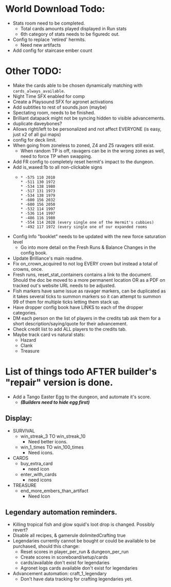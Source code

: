 # World Download Todo:
- Stats room need to be completed.
  - Total cards amounts played displayed in Run stats
  - 6th category of stats needs to be figuredc out.
- Config to replace 'retired' hermits.
    - Need new artifacts
- Add config for staircase ember count

# Other TODO:
- Make the cards able to be chosen dynamically matching with `cards_always_available`.
- Night Time SFX enabled for comp
- Create a Playsound SFX for agronet activations
- Add subtitles to rest of sounds.json (maybe)
- Spectating room, needs to be finished.
- Brilliant datapack might not be syncing hidden to visible advancements.
- duplicate daveybones?
- Allows right/left to be personalized and not affect EVERYONE (is easy, just x2 of all gui maps)
- config for deck limit.
- When going from zoneless to zoned, Z4 and Z5 ravagers still exist.
  - When random TP is off, ravagers can be in the wrong zones as well, need to force TP when swapping.
- Add FR config to completely reset hermit's impact to the dungeon.
- Add is_waxed:1b to all non-clickable signs
  - ```
    * -575 110 2010
    * -511 130 1972
    * -534 138 1980
    * -517 131 1973
    * -534 138 1979
    * -600 156 2032
    * -600 156 2050
    * -532 114 1997
    * -536 114 1997
    * -486 116 1980
    * -554 114 2028 (every single one of the Hermit's cubbies)
    * -492 117 1972 (every single one of our expanded rooms
    ```
- Config Info "booklet" needs to be updated with the new force saturation level
  - Go into more detail on the Fresh Runs & Balance Changes in the config book.
- Update Brilliance's main readme.
- Fix on_crown_acquired to not log EVERY crown but instead a total of crowns, once. 
- Fresh runs, reset_stat_containers contains a link to the document. Should the doc be moved to a more permanent location OR as a PDF on tracked out's website URL needs to be adjusted.
- Fish markers have same issue as ravager markers, can be duplicated as it takes several ticks to summon markers so it can attempt to summon 99 of them for multiple ticks letting them stack up.
- Have dropper config book have LINKS to each of the dropper categories.
- DM each person on the list of players in the credits tab ask them for a short description/saying/quote for their advancement.
- Check credit list to add ALL players to the credits tab.
- Maybe track card vs natural stats:
  - Hazard
  - Clank
  - Treasure


# List of things todo AFTER builder's "repair" version is done.
- Add a Tango Easter Egg to the dungeon, and automate it's score.
    - **_(Builders need to hide egg first)_**

## Display:
- SURVIVAL
    - win_streak_3 TO win_streak_10
        - Need better icons.
    - win_1_times TO win_100_times
        - Need icons.
- CARDS
    - buy_extra_card
        - need icon
    - enter_with_cards
        - need icons
- TREASURE
    - end_more_embers_than_artifact
        - Need Icon

## Legendary automation reminders.
 - Killing tropical fish and glow squid's loot drop is changed. Possibly revert?
 - Disable all recipes, & gamerule dolimitedCrafting true
 - Legendaries currently cannot be bought or could be available to be purchased, should this change:
   - Reset scores in player_per_run & dungeon_per_run
   - Create scores in scoreboard/setup/cards
   - cards/available don't exist for legendaries
   - Agronet logs cards available don't exist for legendaries
 - Advancement automation: craft_1_legendary
   - Don't have data tracking for crafting legendaries yet.

